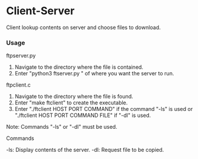 # Client-Server
Client lookup contents on server and choose files to download.

### Usage
ftpserver.py

1. Navigate to the directory where the file is contained.
2. Enter "python3 ftserver.py <HOST> <PORT>" of where you want the server to run.


ftpclient.c

1. Navigate to the directory where the file is found.
2. Enter "make ftclient" to create the executable. 
3. Enter "./ftclient HOST PORT COMMAND" if the command "-ls" is used or
   "./ftclient HOST PORT COMMAND FILE" if "-dl" is used.

Note: Commands "-ls" or "-dl" must be used.

Commands

-ls: Display contents of the server.
-dl: Request file to be copied.
